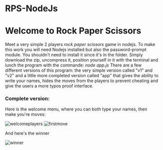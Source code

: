 # RPS-NodeJs
<h1>Welcome to Rock Paper Scissors</h1>

Meet a very simple 2 players <i>rock paper scissors</i> game in nodejs. To make this work you will need Nodejs installed but also the password-prompt module.
You shouldn't need to install it since it's in the folder. Simply download the zip, uncompress it, position yourself in it with the terminal and lunch the program with the commande:
<i>node app.js</i>
There are a few different versions of this program: the very simple version called "v1" and "v2" and a little more completed version called "app" that gives the ability to write your names, hides the moves from the players to prevent cheating and give the users a more typos proof interface. 

<h3>Complete version: </h3>

Here is the welcome menu, where you can both type your names, then make you're moves:

![welcomeplayers](https://user-images.githubusercontent.com/71637950/226552636-75813a17-bc7e-41d0-9b3f-b3bb14816eab.png)
![firstmove](https://user-images.githubusercontent.com/71637950/226552667-38353116-c9de-4faf-b352-1fd661c7e37c.png)

And here's the winner

![winner](https://user-images.githubusercontent.com/71637950/226552686-190d07e6-daac-4e15-a199-34b21e799fc3.png)
